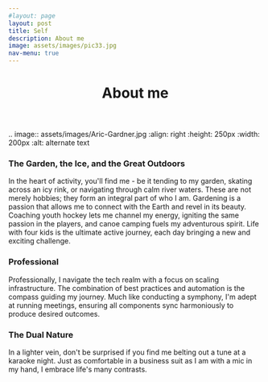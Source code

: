 ```yaml
---
#layout: page
layout: post
title: Self
description: About me
image: assets/images/pic33.jpg
nav-menu: true
---
```


<header class="major">
  <h1>About me</h1>
</header>

.. image:: assets/images/Aric-Gardner.jpg
   :align: right
   :height: 250px
   :width: 200px
   :alt: alternate text

### The Garden, the Ice, and the Great Outdoors

In the heart of activity, you'll find me - be it tending to my garden, skating across an icy rink, or navigating through calm river waters. These are not merely hobbies; they form an integral part of who I am. Gardening is a passion that allows me to connect with the Earth and revel in its beauty. Coaching youth hockey lets me channel my energy, igniting the same passion in the players, and canoe camping fuels my adventurous spirit. Life with four kids is the ultimate active journey, each day bringing a new and exciting challenge.

### Professional

Professionally, I navigate the tech realm with a focus on scaling infrastructure. The combination of best practices and automation is the compass guiding my journey. Much like conducting a symphony, I'm adept at running meetings, ensuring all components sync harmoniously to produce desired outcomes.

### The Dual Nature

In a lighter vein, don't be surprised if you find me belting out a tune at a karaoke night. Just as comfortable in a business suit as I am with a mic in my hand, I embrace life's many contrasts. 



